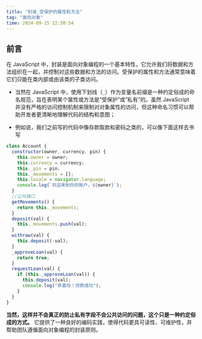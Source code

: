 ```yaml
---
title: "封装_受保护的属性和方法"
tag: "面向对象"
time: 2024-09-15 12:50:54
---
```


## 前言

在 JavaScript 中，封装是面向对象编程的一个基本特性，它允许我们将数据和方法组织在一起，并控制对这些数据和方法的访问。受保护的属性和方法通常意味着它们只能在类内部或由该类的子类访问。

- 当然在 JavaScript 中，使用下划线（`_`）作为变量名前缀是一种约定俗成的命名规范，旨在表明某个属性或方法是“受保护”或“私有”的。虽然 JavaScript 并没有严格的访问控制机制来限制对对象属性的访问，但这种命名习惯可以帮助开发者更清晰地理解代码的结构和意图；

- 例如说，我们之前写的代码中像存款取款和密码之类的，可以像下面这样去书写

```js
class Account {
  constructor(owner, currency, pin) {
    this.owner = owner;
    this.currency = currency;
    this._pin = pin;
    this._movements = [];
    this.locale = navigator.language;
    console.log(`欢迎来到你的账户，${owner}`);
  }
  //公共接口
  getMovements() {
    return this._movements;
  }
  deposit(val) {
    this._movements.push(val);
  }
  withraw(val) {
    this.deposit(-val);
  }
  _approveLoan(val) {
    return true;
  }
  requestLoan(val) {
    if (this._approveLoan(val)) {
      this.deposit(val);
      console.log("恭喜你！贷款成功");
    }
  }
}
```

**当然，这样并不会真正的防止私有字段不会公共访问的问题，这个只是一种约定俗成的方式。** 它提供了一种良好的编码实践，使得代码更具可读性、可维护性，并帮助团队遵循面向对象编程的封装原则。
